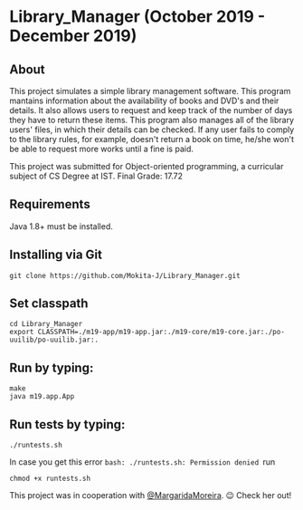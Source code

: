 # Library_Manager (October 2019 - December 2019)

## About
This project simulates a simple library management software. This program mantains information about the availability of books and DVD's and their details. It also allows users to request and keep track of the number of days they have to return these items. This program also manages all of the library users' files, in which their details can be checked. If any user fails to comply to the library rules, for example, doesn't return a book on time, he/she won't be able to request more works until a fine is paid.

This project was submitted for Object-oriented programming, a curricular subject of CS Degree at IST. Final Grade: 17.72

## Requirements
Java 1.8+ must be installed.

## Installing via Git
`git clone https://github.com/Mokita-J/Library_Manager.git`

## Set classpath
```
cd Library_Manager
export CLASSPATH=./m19-app/m19-app.jar:./m19-core/m19-core.jar:./po-uuilib/po-uuilib.jar:.
```

## Run by typing:
```
make
java m19.app.App
```

## Run tests by typing:
`./runtests.sh`

In case you get this error `bash: ./runtests.sh: Permission denied `run
```
chmod +x runtests.sh
```
This project was in cooperation with [@MargaridaMoreira](https://github.com/MargaridaMoreira). :wink: Check her out!
